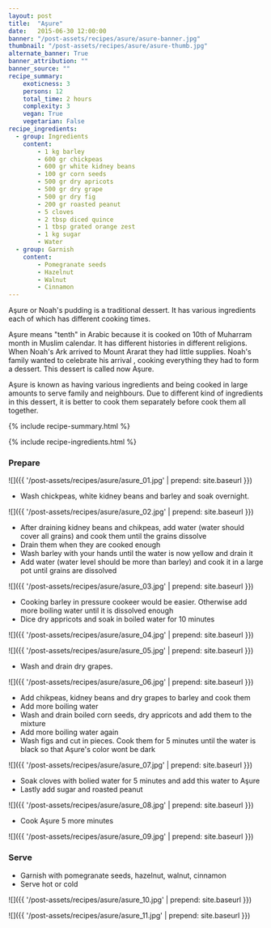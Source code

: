```yaml
---
layout: post
title:  "Aşure"
date:   2015-06-30 12:00:00
banner: "/post-assets/recipes/asure/asure-banner.jpg"
thumbnail: "/post-assets/recipes/asure/asure-thumb.jpg"
alternate_banner: True
banner_attribution: ""
banner_source: ""
recipe_summary:
    exoticness: 3
    persons: 12
    total_time: 2 hours 
    complexity: 3
    vegan: True
    vegetarian: False 
recipe_ingredients:
  - group: Ingredients
    content:
        - 1 kg barley
        - 600 gr chickpeas
        - 600 gr white kidney beans
        - 100 gr corn seeds
        - 500 gr dry apricots
        - 500 gr dry grape
        - 500 gr dry fig
        - 200 gr roasted peanut
        - 5 cloves 
        - 2 tbsp diced quince
        - 1 tbsp grated orange zest
        - 1 kg sugar
        - Water
  - group: Garnish           
    content:
        - Pomegranate seeds
        - Hazelnut
        - Walnut
        - Cinnamon
---
```

Aşure or Noah's pudding is a traditional dessert. It has various ingredients each of which has different cooking times.

<!--more-->

Aşure means "tenth" in Arabic because it is cooked on 10th of Muharram month in Muslim calendar. It has different histories in different religions. When Noah's Ark arrived to Mount Ararat they had little supplies. Noah's family wanted to celebrate his arrival , cooking everything they had to form a dessert. This dessert is called now Aşure.

Aşure is known as having various ingredients and being cooked in large amounts to serve family and neighbours.
Due to different kind of ingredients in this dessert, it is better to cook them separately before cook them all together.

{% include recipe-summary.html %}

{% include recipe-ingredients.html %}

### Prepare

![]({{ '/post-assets/recipes/asure/asure_01.jpg' | prepend: site.baseurl }})

* Wash chickpeas, white kidney beans and barley and soak overnight.

![]({{ '/post-assets/recipes/asure/asure_02.jpg' | prepend: site.baseurl }})

* After draining kidney beans and chikpeas, add water (water should cover all grains) and cook them until the grains dissolve
* Drain them when they are cooked enough
* Wash barley with your hands until the water is now yellow and drain it
* Add water (water level should be more than barley) and cook it in a large pot until grains are dissolved

![]({{ '/post-assets/recipes/asure/asure_03.jpg' | prepend: site.baseurl }})

* Cooking barley in pressure cookeer would be easier. Otherwise add more boiling water until it is dissolved enough
* Dice dry appricots and soak in boiled water for 10 minutes

![]({{ '/post-assets/recipes/asure/asure_04.jpg' | prepend: site.baseurl }})


![]({{ '/post-assets/recipes/asure/asure_05.jpg' | prepend: site.baseurl }})

* Wash and drain dry grapes.

![]({{ '/post-assets/recipes/asure/asure_06.jpg' | prepend: site.baseurl }})

* Add chikpeas, kidney beans and dry grapes to barley and cook them
* Add more boiling water
* Wash and drain boiled corn seeds, dry appricots and add them to the mixture
* Add more boiling water again
* Wash figs and cut in pieces. Cook them for 5 minutes until the water is black so that Aşure's color wont be dark

![]({{ '/post-assets/recipes/asure/asure_07.jpg' | prepend: site.baseurl }})

* Soak cloves with bolied water for 5 minutes and add this water to Aşure
* Lastly add sugar and roasted peanut

![]({{ '/post-assets/recipes/asure/asure_08.jpg' | prepend: site.baseurl }})

* Cook Aşure 5 more minutes

![]({{ '/post-assets/recipes/asure/asure_09.jpg' | prepend: site.baseurl }})

### Serve

* Garnish with pomegranate seeds, hazelnut, walnut, cinnamon
* Serve hot or cold

![]({{ '/post-assets/recipes/asure/asure_10.jpg' | prepend: site.baseurl }})

![]({{ '/post-assets/recipes/asure/asure_11.jpg' | prepend: site.baseurl }})